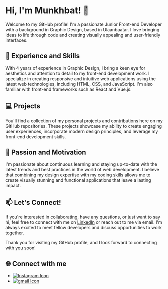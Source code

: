 <!DOCTYPE html>
<html lang="en">
<head>
  <meta charset="UTF-8">
  <meta name="viewport" content="width=device-width, initial-scale=1.0">
  <title>GitHub Readme - Munkhbat</title>
</head>
<body>
  <h1>Hi, I'm Munkhbat! 👋</h1>

  <p>Welcome to my GitHub profile! I'm a passionate Junior Front-end Developer with a background in Graphic Design, based in Ulaanbaatar. I love bringing ideas to life through code and creating visually appealing and user-friendly interfaces.</p>

  <h2>🚀 Experience and Skills</h2>

  <p>With 4 years of experience in Graphic Design, I bring a keen eye for aesthetics and attention to detail to my front-end development work. I specialize in creating responsive and intuitive web applications using the latest web technologies, including HTML, CSS, and JavaScript. I'm also familiar with front-end frameworks such as React and Vue.js.</p>

  <h2>💻 Projects</h2>

  <p>You'll find a collection of my personal projects and contributions here on my GitHub repositories. These projects showcase my ability to create engaging user experiences, incorporate modern design principles, and leverage my front-end development skills.</p>

  <h2>🌟 Passion and Motivation</h2>

  <p>I'm passionate about continuous learning and staying up-to-date with the latest trends and best practices in the world of web development. I believe that combining my design expertise with my coding skills allows me to create visually stunning and functional applications that leave a lasting impact.</p>

  <h2>📫 Let's Connect!</h2>

  <p>If you're interested in collaborating, have any questions, or just want to say hi, feel free to connect with me on <a href="https://www.linkedin.com/" target="_blank">LinkedIn</a> or reach out to me via email. I'm always excited to meet fellow developers and discuss opportunities to work together.</p>

  <p>Thank you for visiting my GitHub profile, and I look forward to connecting with you soon!</p>

  <!-- Optional: Add social media links with icons -->
  <h2>🌐 Connect with me</h2>
  <ul>
    <li>
      <a href="https://www.instagram.com/uuleins/" target="_blank">
        <img src="https://www.edigitalagency.com.au/wp-content/uploads/new-Instagram-logo-white-glyph.png" alt="Instagram Icon" size="24">
      </a>
    </li>
    <li>
      <a href="https://www.instagram.com/">
        <img src="https://mailmeteor.com/logos/assets/PNG/Gmail_Logo_White_512px.png" alt="gmail Icon" size="24">
      </a>
    </li>
  </ul>
</body>
</html>
